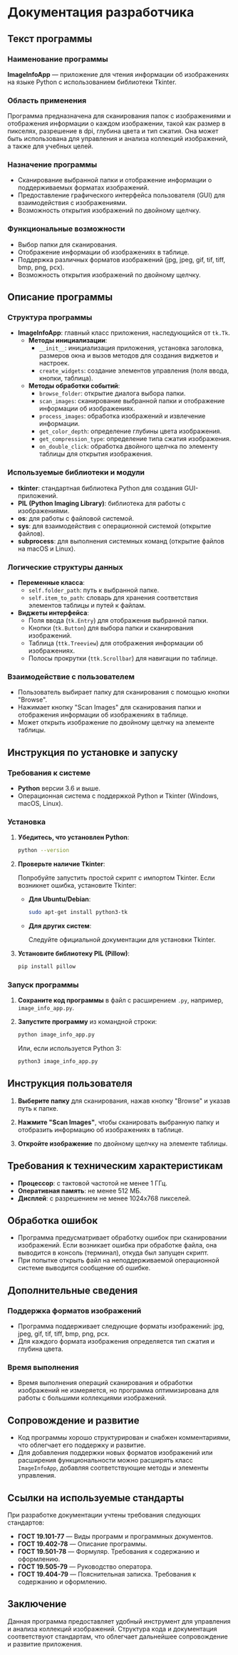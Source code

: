 # Документация разработчика

## Текст программы

### Наименование программы

**ImageInfoApp** — приложение для чтения информации об изображениях на языке Python с использованием библиотеки Tkinter.

### Область применения

Программа предназначена для сканирования папок с изображениями и отображения информации о каждом изображении, такой как размер в пикселях, разрешение в dpi, глубина цвета и тип сжатия. Она может быть использована для управления и анализа коллекций изображений, а также для учебных целей.

### Назначение программы

- Сканирование выбранной папки и отображение информации о поддерживаемых форматах изображений.
- Предоставление графического интерфейса пользователя (GUI) для взаимодействия с изображениями.
- Возможность открытия изображений по двойному щелчку.

### Функциональные возможности

- Выбор папки для сканирования.
- Отображение информации об изображениях в таблице.
- Поддержка различных форматов изображений (jpg, jpeg, gif, tif, tiff, bmp, png, pcx).
- Возможность открытия изображений по двойному щелчку.

## Описание программы

### Структура программы

- **ImageInfoApp**: главный класс приложения, наследующийся от `tk.Tk`.
  - **Методы инициализации**:
    - `__init__`: инициализация приложения, установка заголовка, размеров окна и вызов методов для создания виджетов и настроек.
    - `create_widgets`: создание элементов управления (поля ввода, кнопки, таблица).
  - **Методы обработки событий**:
    - `browse_folder`: открытие диалога выбора папки.
    - `scan_images`: сканирование выбранной папки и отображение информации об изображениях.
    - `process_images`: обработка изображений и извлечение информации.
    - `get_color_depth`: определение глубины цвета изображения.
    - `get_compression_type`: определение типа сжатия изображения.
    - `on_double_click`: обработка двойного щелчка по элементу таблицы для открытия изображения.

### Используемые библиотеки и модули

- **tkinter**: стандартная библиотека Python для создания GUI-приложений.
- **PIL (Python Imaging Library)**: библиотека для работы с изображениями.
- **os**: для работы с файловой системой.
- **sys**: для взаимодействия с операционной системой (открытие файлов).
- **subprocess**: для выполнения системных команд (открытие файлов на macOS и Linux).

### Логические структуры данных

- **Переменные класса**:
  - `self.folder_path`: путь к выбранной папке.
  - `self.item_to_path`: словарь для хранения соответствия элементов таблицы и путей к файлам.
- **Виджеты интерфейса**:
  - Поля ввода (`tk.Entry`) для отображения выбранной папки.
  - Кнопки (`tk.Button`) для выбора папки и сканирования изображений.
  - Таблица (`ttk.Treeview`) для отображения информации об изображениях.
  - Полосы прокрутки (`ttk.Scrollbar`) для навигации по таблице.

### Взаимодействие с пользователем

- Пользователь выбирает папку для сканирования с помощью кнопки "Browse".
- Нажимает кнопку "Scan Images" для сканирования папки и отображения информации об изображениях в таблице.
- Может открыть изображение по двойному щелчку на элементе таблицы.

## Инструкция по установке и запуску

### Требования к системе

- **Python** версии 3.6 и выше.
- Операционная система с поддержкой Python и Tkinter (Windows, macOS, Linux).

### Установка

1. **Убедитесь, что установлен Python**:

   ```bash
   python --version
   ```

2. **Проверьте наличие Tkinter**:

   Попробуйте запустить простой скрипт с импортом Tkinter. Если возникнет ошибка, установите Tkinter:

   - **Для Ubuntu/Debian**:

     ```bash
     sudo apt-get install python3-tk
     ```

   - **Для других систем**:

     Следуйте официальной документации для установки Tkinter.

3. **Установите библиотеку PIL (Pillow)**:

   ```bash
   pip install pillow
   ```

### Запуск программы

1. **Сохраните код программы** в файл с расширением `.py`, например, `image_info_app.py`.

2. **Запустите программу** из командной строки:

   ```bash
   python image_info_app.py
   ```

   Или, если используется Python 3:

   ```bash
   python3 image_info_app.py
   ```

## Инструкция пользователя

1. **Выберите папку** для сканирования, нажав кнопку "Browse" и указав путь к папке.

2. **Нажмите "Scan Images"**, чтобы сканировать выбранную папку и отобразить информацию об изображениях в таблице.

3. **Откройте изображение** по двойному щелчку на элементе таблицы.

## Требования к техническим характеристикам

- **Процессор**: с тактовой частотой не менее 1 ГГц.
- **Оперативная память**: не менее 512 МБ.
- **Дисплей**: с разрешением не менее 1024x768 пикселей.

## Обработка ошибок

- Программа предусматривает обработку ошибок при сканировании изображений. Если возникает ошибка при обработке файла, она выводится в консоль (терминал), откуда был запущен скрипт.
- При попытке открыть файл на неподдерживаемой операционной системе выводится сообщение об ошибке.

## Дополнительные сведения

### Поддержка форматов изображений

- Программа поддерживает следующие форматы изображений: jpg, jpeg, gif, tif, tiff, bmp, png, pcx.
- Для каждого формата изображения определяется тип сжатия и глубина цвета.

### Время выполнения

- Время выполнения операций сканирования и обработки изображений не измеряется, но программа оптимизирована для работы с большими коллекциями изображений.

## Сопровождение и развитие

- Код программы хорошо структурирован и снабжен комментариями, что облегчает его поддержку и развитие.
- Для добавления поддержки новых форматов изображений или расширения функциональности можно расширять класс `ImageInfoApp`, добавляя соответствующие методы и элементы управления.

## Ссылки на используемые стандарты

При разработке документации учтены требования следующих стандартов:

- **ГОСТ 19.101-77** — Виды программ и программных документов.
- **ГОСТ 19.402-78** — Описание программы.
- **ГОСТ 19.501-78** — Формуляр. Требования к содержанию и оформлению.
- **ГОСТ 19.505-79** — Руководство оператора.
- **ГОСТ 19.404-79** — Пояснительная записка. Требования к содержанию и оформлению.

## Заключение

Данная программа предоставляет удобный инструмент для управления и анализа коллекций изображений. Структура кода и документация соответствуют стандартам, что облегчает дальнейшее сопровождение и развитие приложения.

